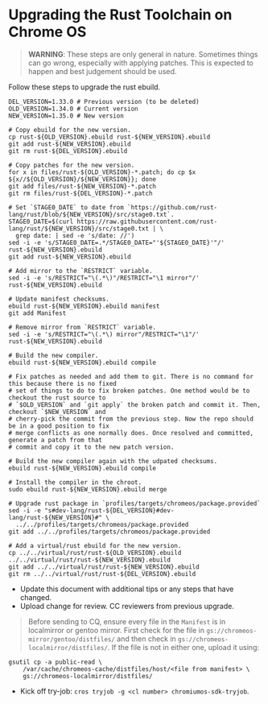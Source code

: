 # Upgrading the Rust Toolchain on Chrome OS

> **WARNING**: These steps are only general in nature. Sometimes things can go
> wrong, especially with applying patches. This is expected to happen and best
> judgement should be used.

Follow these steps to upgrade the rust ebuild.

```
DEL_VERSION=1.33.0 # Previous version (to be deleted)
OLD_VERSION=1.34.0 # Current version
NEW_VERSION=1.35.0 # New version

# Copy ebuild for the new version.
cp rust-${OLD_VERSION}.ebuild rust-${NEW_VERSION}.ebuild
git add rust-${NEW_VERSION}.ebuild
git rm rust-${DEL_VERSION}.ebuild

# Copy patches for the new version.
for x in files/rust-${OLD_VERSION}-*.patch; do cp $x ${x//${OLD_VERSION}/${NEW_VERSION}}; done
git add files/rust-${NEW_VERSION}-*.patch
git rm files/rust-${DEL_VERSION}-*.patch

# Set `STAGE0_DATE` to date from `https://github.com/rust-lang/rust/blob/${NEW_VERSION}/src/stage0.txt`.
STAGE0_DATE=$(curl https://raw.githubusercontent.com/rust-lang/rust/${NEW_VERSION}/src/stage0.txt | \
  grep date: | sed -e 's/date: //')
sed -i -e 's/STAGE0_DATE=.*/STAGE0_DATE="'${STAGE0_DATE}'"/' rust-${NEW_VERSION}.ebuild
git add rust-${NEW_VERSION}.ebuild

# Add mirror to the `RESTRICT` variable.
sed -i -e 's/RESTRICT="\(.*\)"/RESTRICT="\1 mirror"/' rust-${NEW_VERSION}.ebuild

# Update manifest checksums.
ebuild rust-${NEW_VERSION}.ebuild manifest
git add Manifest

# Remove mirror from `RESTRICT` variable.
sed -i -e 's/RESTRICT="\(.*\) mirror"/RESTRICT="\1"/' rust-${NEW_VERSION}.ebuild

# Build the new compiler.
ebuild rust-${NEW_VERSION}.ebuild compile

# Fix patches as needed and add them to git. There is no command for this because there is no fixed
# set of things to do to fix broken patches. One method would be to checkout the rust source to
# `$OLD_VERSION` and `git apply` the broken patch and commit it. Then, checkout `$NEW_VERSION` and
# cherry-pick the commit from the previous step. Now the repo should be in a good position to fix
# merge conflicts as one normally does. Once resolved and committed, generate a patch from that
# commit and copy it to the new patch version.

# Build the new compiler again with the udpated checksums.
ebuild rust-${NEW_VERSION}.ebuild compile

# Install the compiler in the chroot.
sudo ebuild rust-${NEW_VERSION}.ebuild merge

# Upgrade rust package in `profiles/targets/chromeos/package.provided`
sed -i -e "s#dev-lang/rust-${DEL_VERSION}#dev-lang/rust-${NEW_VERSION}#" \
  ../../profiles/targets/chromeos/package.provided
git add ../../profiles/targets/chromeos/package.provided

# Add a virtual/rust ebuild for the new version.
cp ../../virtual/rust/rust-${OLD_VERSION}.ebuild ../../virtual/rust/rust-${NEW_VERSION}.ebuild
git add ../../virtual/rust/rust-${NEW_VERSION}.ebuild
git rm ../../virtual/rust/rust-${DEL_VERSION}.ebuild
```

- Update this document with additional tips or any steps that have changed.
- Upload change for review. CC reviewers from previous upgrade.

> Before sending to CQ, ensure every file in the `Manifest` is in localmirror
> or gentoo mirror. First check for the file in
> `gs://chromeos-mirror/gentoo/distfiles/` and then check in
> `gs://chromeos-localmirror/distfiles/`. If the file is not in either one,
> upload it using:

```shell
gsutil cp -a public-read \
    /var/cache/chromeos-cache/distfiles/host/<file from manifest> \
    gs://chromeos-localmirror/distfiles/
```

- Kick off try-job: `cros tryjob -g <cl number> chromiumos-sdk-tryjob`.
